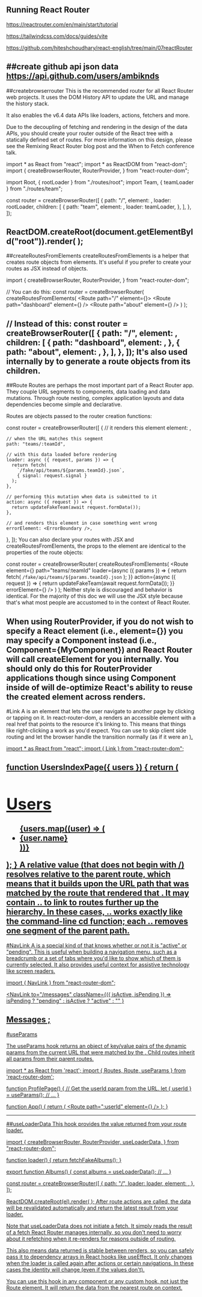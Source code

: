## Running React Router
https://reactrouter.com/en/main/start/tutorial

https://tailwindcss.com/docs/guides/vite

https://github.com/hiteshchoudhary/react-english/tree/main/07reactRouter

##create github api json data
https://api.github.com/users/ambiknds
----------------------------------------
##createbrowserrouter
This is the recommended router for all React Router web projects. It uses the DOM History API to update the URL and manage the history stack.

It also enables the v6.4 data APIs like loaders, actions, fetchers and more.

Due to the decoupling of fetching and rendering in the design of the data APIs, you should create your router outside of the React tree with a statically defined set of routes. For more information on this design, please see the Remixing React Router blog post and the When to Fetch conference talk.

import * as React from "react";
import * as ReactDOM from "react-dom";
import {
  createBrowserRouter,
  RouterProvider,
} from "react-router-dom";

import Root, { rootLoader } from "./routes/root";
import Team, { teamLoader } from "./routes/team";

const router = createBrowserRouter([
  {
    path: "/",
    element: <Root />,
    loader: rootLoader,
    children: [
      {
        path: "team",
        element: <Team />,
        loader: teamLoader,
      },
    ],
  },
]);

ReactDOM.createRoot(document.getElementById("root")).render(
  <RouterProvider router={router} />
);
------------------------------------
##createRoutesFromElements
createRoutesFromElements is a helper that creates route objects from <Route> elements. It's useful if you prefer to create your routes as JSX instead of objects.

import {
  createBrowserRouter,
  RouterProvider,
} from "react-router-dom";

// You can do this:
const router = createBrowserRouter(
  createRoutesFromElements(
    <Route path="/" element={<Root />}>
      <Route path="dashboard" element={<Dashboard />} />
      <Route path="about" element={<About />} />
    </Route>
  )
);

// Instead of this:
const router = createBrowserRouter([
  {
    path: "/",
    element: <Root />,
    children: [
      {
        path: "dashboard",
        element: <Dashboard />,
      },
      {
        path: "about",
        element: <About />,
      },
    ],
  },
]);
It's also used internally by <Routes> to generate a route objects from its <Route> children.
---------------------------------------------
##Route
Routes are perhaps the most important part of a React Router app. They couple URL segments to components, data loading and data mutations. Through route nesting, complex application layouts and data dependencies become simple and declarative.

Routes are objects passed to the router creation functions:

const router = createBrowserRouter([
  {
    // it renders this element
    element: <Team />,

    // when the URL matches this segment
    path: "teams/:teamId",

    // with this data loaded before rendering
    loader: async ({ request, params }) => {
      return fetch(
        `/fake/api/teams/${params.teamId}.json`,
        { signal: request.signal }
      );
    },

    // performing this mutation when data is submitted to it
    action: async ({ request }) => {
      return updateFakeTeam(await request.formData());
    },

    // and renders this element in case something went wrong
    errorElement: <ErrorBoundary />,
  },
]);
You can also declare your routes with JSX and createRoutesFromElements, the props to the element are identical to the properties of the route objects:

const router = createBrowserRouter(
  createRoutesFromElements(
    <Route
      element={<Team />}
      path="teams/:teamId"
      loader={async ({ params }) => {
        return fetch(
          `/fake/api/teams/${params.teamId}.json`
        );
      }}
      action={async ({ request }) => {
        return updateFakeTeam(await request.formData());
      }}
      errorElement={<ErrorBoundary />}
    />
  )
);
Neither style is discouraged and behavior is identical. For the majority of this doc we will use the JSX style because that's what most people are accustomed to in the context of React Router.

When using RouterProvider, if you do not wish to specify a React element (i.e., element={<MyComponent />}) you may specify a Component instead (i.e., Component={MyComponent}) and React Router will call createElement for you internally. You should only do this for RouterProvider applications though since using Component inside of <Routes> will de-optimize React's ability to reuse the created element across renders.
-----------------------------------------
#Link
A <Link> is an element that lets the user navigate to another page by clicking or tapping on it. In react-router-dom, a <Link> renders an accessible <a> element with a real href that points to the resource it's linking to. This means that things like right-clicking a <Link> work as you'd expect. You can use <Link reloadDocument> to skip client side routing and let the browser handle the transition normally (as if it were an <a href>).

import * as React from "react";
import { Link } from "react-router-dom";

function UsersIndexPage({ users }) {
  return (
    <div>
      <h1>Users</h1>
      <ul>
        {users.map((user) => (
          <li key={user.id}>
            <Link to={user.id}>{user.name}</Link>
          </li>
        ))}
      </ul>
    </div>
  );
}
A relative <Link to> value (that does not begin with /) resolves relative to the parent route, which means that it builds upon the URL path that was matched by the route that rendered that <Link>. It may contain .. to link to routes further up the hierarchy. In these cases, .. works exactly like the command-line cd function; each .. removes one segment of the parent path.
----------------------------------------------
#NavLink
A <NavLink> is a special kind of <Link> that knows whether or not it is "active" or "pending". This is useful when building a navigation menu, such as a breadcrumb or a set of tabs where you'd like to show which of them is currently selected. It also provides useful context for assistive technology like screen readers.

import { NavLink } from "react-router-dom";

<NavLink
  to="/messages"
  className={({ isActive, isPending }) =>
    isPending ? "pending" : isActive ? "active" : ""
  }
>
  Messages
</NavLink>;
---------------------------------
#useParams

The useParams hook returns an object of key/value pairs of the dynamic params from the current URL that were matched by the <Route path>. Child routes inherit all params from their parent routes.

import * as React from 'react';
import { Routes, Route, useParams } from 'react-router-dom';

function ProfilePage() {
  // Get the userId param from the URL.
  let { userId } = useParams();
  // ...
}

function App() {
  return (
    <Routes>
      <Route path="users">
        <Route path=":userId" element={<ProfilePage />} />
        <Route path="me" element={...} />
      </Route>
    </Routes>
  );
}



-----------------------------------------------------
##useLoaderData
This hook provides the value returned from your route loader.

import {
  createBrowserRouter,
  RouterProvider,
  useLoaderData,
} from "react-router-dom";

function loader() {
  return fetchFakeAlbums();
}

export function Albums() {
  const albums = useLoaderData();
  // ...
}

const router = createBrowserRouter([
  {
    path: "/",
    loader: loader,
    element: <Albums />,
  },
]);

ReactDOM.createRoot(el).render(
  <RouterProvider router={router} />
);
After route actions are called, the data will be revalidated automatically and return the latest result from your loader.

Note that useLoaderData does not initiate a fetch. It simply reads the result of a fetch React Router manages internally, so you don't need to worry about it refetching when it re-renders for reasons outside of routing.

This also means data returned is stable between renders, so you can safely pass it to dependency arrays in React hooks like useEffect. It only changes when the loader is called again after actions or certain navigations. In these cases the identity will change (even if the values don't).

You can use this hook in any component or any custom hook, not just the Route element. It will return the data from the nearest route on context.

